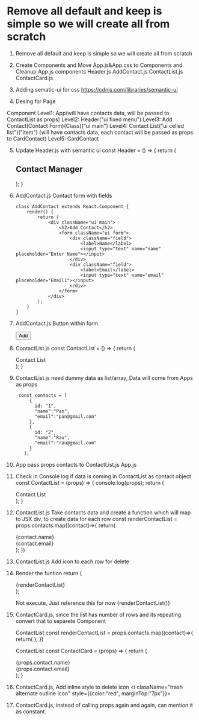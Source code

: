 # Remove all default and keep is simple so we will create all from scratch

1. Remove all default and keep is simple so we will create all from scratch

2. Create Components and Move App.js&App.css to Components and Cleanup App.js
		components
			Header.js
			AddContact.js
			ContactList.js
			ContactCard.js

3. Adding sematic-ui for css
https://cdnjs.com/libraries/semantic-ui
<link rel="stylesheet" href="https://cdnjs.cloudflare.com/ajax/libs/semantic-ui/2.4.1/semantic.min.css" integrity="sha512-8bHTC73gkZ7rZ7vpqUQThUDhqcNFyYi2xgDgPDHc+GXVGHXq+xPjynxIopALmOPqzo9JZj0k6OqqewdGO3EsrQ==" crossorigin="anonymous" referrerpolicy="no-referrer" />

4. Desing for Page

Component
Level1: App(will have contacts data, will be passed to ContactList as props)
	Level2: Header("ui fixed menu")
		Level3: Add Contact(Contact Form)(Class)("ui main")
			Level4: Contact List("ui celled list")("item") (will have contacts data, each contact will be passed as props to CardContact)
				Level5: CardContact
				
5. Update Header.js with semantic ui
	const Header = () => {
		return ( 
			<div className="ui fixed menu">
				<div className="ui container center">
					<h2>Contact Manager</h2>
				</div>
			</div>
		 );
	}

6. 	AddContact.js Contact form with fields

		class AddContact extends React.Component {
			render() {
				return (
					<div className="ui main">
						<h2>Add Contact</h2>
						<form className="ui form">
							<div className="field">
								<label>Name</label>
								<input type="text" name="name" placeholder="Enter Name"></input>
							</div>
							<div className="field">
								<label>Email</label>
								<input type="text" name="email" placeholder="Email1"></input>
							</div>
						</form>
					</div>
				);
			}
		}
	

7. AddContact.js Button within form

	<button className="ui button blue">Add</button>
	
8. ContactList.js 
		const ContactList = () => {
			return ( 
				<div className="ui celled list">
					Contact List
				</div>
			 );
		}

9. ContactList.js need dummy data as list/array, Data will come from Apps as props 

		const contacts = [
			{
			  id: "1",
			  "name":"Pan",
			  "email":"pan@gmail.com"
			},
			{
			  id: "2",
			  "name":"Rau",
			  "email":"rau@gmail.com"
			}
		  ];

10. App pass props contacts to ContactList.js
	App.js
      <ContactList contacts={contacts}/>
	
	
	
11. Check in Console log if data is coming in ContactList as contact object
	const ContactList = (props) => {
		console.log(props);
		return ( 
			<div className="ui celled list">
				Contact List
			</div>
		 );
	}

12. ContactList.js Take contacts data and create a function which will map to JSX div, to create data for each row
		const renderContactList = props.contacts.map((contact)=>{
			return(
				<div className="item">
					<div className="content">
						<div className="header">{contact.name}</div>
						<div>{contact.email}</div>
					</div>
				</div>
			);
		})

13. ContactList.js Add icon to each row for delete
                <i className="trash alternate outline icon"></i>		
	
14. Render the funtion
    return ( 
        <div className="ui celled list">
            {renderContactList}
        </div>
     );
	 
	Not execute, Just reference this for now
		{renderContactList()}
	  
15. ContactCard.js, since the list has number of rows and its repeating convert that to separete Component
	
	ContactList
		const renderContactList = props.contacts.map((contact)=>{
			return(
				<ContactCard contact={contact} />
			);
		})	

	ContactList
		const ContactCard = (props) => {
			return ( 
				<div className="item">
				<div className="content">
					<div className="header">{props.contact.name}</div>
					<div>{props.contact.email}</div>
				</div>
				<i className="trash alternate outline icon"></i>
			</div>
			 );
		}		
		
16. ContactCard.js, Add inline style to delete icon
        <i className="trash alternate outline icon"
        style={{color:"red", marginTop:"7px"}}></i>
		
17. ContactCard.js, instead of calling props again and again, can mention it as constant.
